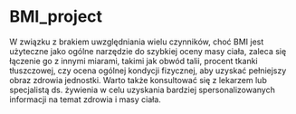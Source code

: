 # BMI_project
W związku z brakiem uwzględniania wielu czynników, choć BMI jest użyteczne jako ogólne narzędzie do szybkiej oceny masy ciała, zaleca się łączenie go z innymi miarami, takimi jak obwód talii, procent tkanki tłuszczowej, czy ocena ogólnej kondycji fizycznej, aby uzyskać pełniejszy obraz zdrowia jednostki. Warto także konsultować się z lekarzem lub specjalistą ds. żywienia w celu uzyskania bardziej spersonalizowanych informacji na temat zdrowia i masy ciała.

